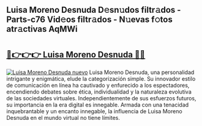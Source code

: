 ## Luisa Moreno Desnuda D𝚎sn𝚞dos filtr𝚊dos - Parts-c76 Vid𝚎os filtr𝚊dos - N𝚞evas f𝚘tos atr𝚊ctivas AqMWi

# <h2><a href="http://mb2sio.tromn.icu/?c=Luisa+Moreno+Desnuda">🔗👉👉👉 Luisa Moreno Desnuda 🔗🔗</a></h2>

[![Luisa Moreno Desnuda nuevo](https://i.imgur.com/pEAQMta.gif)](http://mb2sio.tromn.icu/?c=Luisa+Moreno+Desnuda)
Luisa Moreno Desnuda, una personalidad intrigante y enigmática, elude la categorización simple. Su innovador estilo de comunicación en línea ha cautivado y enfurecido a los espectadores, encendiendo debates sobre ética, individualidad y la naturaleza evolutiva de las sociedades virtuales. Independientemente de sus esfuerzos futuros, su importancia en la era digital es innegable. Armada con una tenacidad inquebrantable y un encanto innegable, la influencia de Luisa Moreno Desnuda en el mundo virtual no tiene límites.
